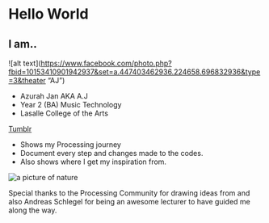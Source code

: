 # Hello World

## I am..

 
![alt text](https://www.facebook.com/photo.php?fbid=10153410901942937&set=a.447403462936.224658.696832936&type=3&theater “AJ”)

  - Azurah Jan AKA A.J
  - Year 2 (BA) Music Technology 
  - Lasalle College of the Arts


[Tumblr](https://www.tumblr.com/blog/ajmakenoise)

  - Shows my Processing journey 
  - Document every step and changes made to the codes.
  - Also shows where I get my inspiration from.

![a picture of nature](http://placeimg.com/400/300/nature)


Special thanks to the Processing Community for drawing ideas from and also Andreas Schlegel for being an awesome lecturer to have guided me along the way. 





